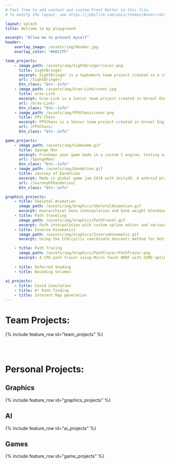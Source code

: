 ```yaml
---
# Feel free to add content and custom Front Matter to this file.
# To modify the layout, see https://jekyllrb.com/docs/themes/#overriding-theme-defaults

layout: splash
title: Welcome to my playground

excerpt: "Allow me to present myself"
header:
    overlay_image: /assets/img/Header.jpg
    overlay_color: "#66CCFF"

team_projects:
    - image_path: /assets/img/SightBringer/cover.png
      title: SightBringer
      excerpt: SightBringer is a Sophomore team project created in a custom engine.
      url: /SightBringer/
      btn_class: "btn--info"
    - image_path: /assets/img/Grav-Link/cover.jpg
      title: Grav-Link
      excerpt: Grav-Link is a Junior team project created in Unreal Engine. 
      url: /Grav-Link/
      btn_class: "btn--info"
    - image_path: /assets/img/FPSChess/cover.png
      title: FPS Chess
      excerpt: FPSChess is a Senior team project created in Unreal Engine.
      url: /FPSChess/
      btn_class: "btn--info"

game_projects:
    - image_path: /assets/img/CubeGame.gif
      title: Sponge Man
      excerpt: Freshman year game made in a custom C engine, testing around with classic platformer abilities like jump height and run speed modifier, double jump, wall jump, dash, etc
      url: /SpongeMan/
      btn_class: "btn--info"
    - image_path: /assets/img/Dandelion.gif
      title: Journey of Dandelion
      excerpt: Made in global game jam 2018 with Unity3D. A android platformer game that utilizes phone gyroscope and microphone functionalities.
      url: /JourneyOfDandelion/
      btn_class: "btn--info"

graphics_projects:
    - title: Skeletal Animation
      image_path: /assets/img/Graphics/SkeletalAnimation.gif
      excerpt: Hierarchical bone interpolation and bone weight blending.
    - title: Path traveling
      image_path: /assets/img/Graphics/PathTravel.gif
      excerpt: Path interpolation with custom spline editor and various numerical integration methods
    - title: Inverse Kinematics
      image_path: /assets/img/Graphics/InverseKinematic.gif
      excerpt: Using the CCD(cyclic coordinate descent) method for bottom up IK bone interpolation.

    - title: Path Tracing
      image_path: /assets/img/Graphics/PathTracer/PathTracer.png
      excerpt: A CPU path tracer using Micro facet BRDF with SIMD optimizations.
      
    - title: Deferred Shading
    - title: Bounding Volumes
       
ai_projects:
    - title: Covid Simulation
    - title: A* Path finding
    - title: Interest Map generation
---
```


# Team Projects:  
{% include feature_row id="team_projects" %}  
<pre>


</pre>
# Personal Projects:  


## Graphics
{% include feature_row id="graphics_projects" %}  
## AI
{% include feature_row id="ai_projects" %}
## Games
{% include feature_row id="game_projects" %}

